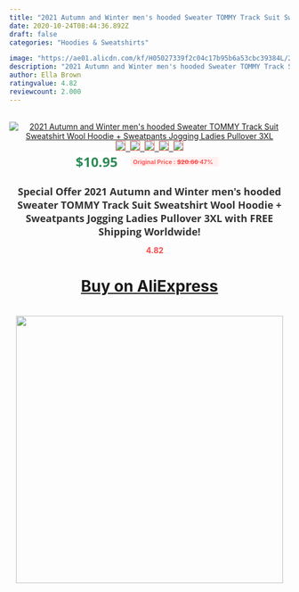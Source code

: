 ```yaml
---
title: "2021 Autumn and Winter men's hooded Sweater TOMMY Track Suit Sweatshirt Wool Hoodie + Sweatpants Jogging Ladies Pullover 3XL"
date: 2020-10-24T08:44:36.892Z
draft: false
categories: "Hoodies & Sweatshirts"

image: "https://ae01.alicdn.com/kf/H05027339f2c04c17b95b6a53cbc39384L/2021-Autumn-and-Winter-men-s-hooded-Sweater-TOMMY-Track-Suit-Sweatshirt-Wool-Hoodie-Sweatpants-Jogging.jpg"
description: "2021 Autumn and Winter men's hooded Sweater TOMMY Track Suit Sweatshirt Wool Hoodie + Sweatpants Jogging Ladies Pullover 3XL"
author: Ella Brown
ratingvalue: 4.82
reviewcount: 2.000
---
```

<br>
<div style="text-align: center;">
<a href="https://s.click.aliexpress.com/e/_99bmoV" target="_blank" rel="nofollow noopener noreferrer"><img alt="2021 Autumn and Winter men's hooded Sweater TOMMY Track Suit Sweatshirt Wool Hoodie + Sweatpants Jogging Ladies Pullover 3XL" class="magnifier-image" src="https://ae01.alicdn.com/kf/H05027339f2c04c17b95b6a53cbc39384L/2021-Autumn-and-Winter-men-s-hooded-Sweater-TOMMY-Track-Suit-Sweatshirt-Wool-Hoodie-Sweatpants-Jogging.jpg_640x640.jpg">
<br>
<img style="border:1px solid salmon" src="https://ae01.alicdn.com/kf/H05027339f2c04c17b95b6a53cbc39384L/2021-Autumn-and-Winter-men-s-hooded-Sweater-TOMMY-Track-Suit-Sweatshirt-Wool-Hoodie-Sweatpants-Jogging.jpg_120x120.jpg">&nbsp;&nbsp;<img style="border:1px solid salmon" src="https://ae01.alicdn.com/kf/H3255d8d397e34a91a501f8423e576dee6/2021-Autumn-and-Winter-men-s-hooded-Sweater-TOMMY-Track-Suit-Sweatshirt-Wool-Hoodie-Sweatpants-Jogging.jpg_120x120.jpg">&nbsp;&nbsp;<img style="border:1px solid salmon" src="https://ae01.alicdn.com/kf/H9234975c408c4a8dae3840df0e5cb28ai/2021-Autumn-and-Winter-men-s-hooded-Sweater-TOMMY-Track-Suit-Sweatshirt-Wool-Hoodie-Sweatpants-Jogging.jpg_120x120.jpg">&nbsp;&nbsp;<img style="border:1px solid salmon" src="https://ae01.alicdn.com/kf/Hb0ad98663b7d4bffada00aeac2c3e0d1u/2021-Autumn-and-Winter-men-s-hooded-Sweater-TOMMY-Track-Suit-Sweatshirt-Wool-Hoodie-Sweatpants-Jogging.jpg_120x120.jpg">&nbsp;&nbsp;<img style="border:1px solid salmon" src="https://ae01.alicdn.com/kf/H1f58c2217dd74438ad90684bd8564002G/2021-Autumn-and-Winter-men-s-hooded-Sweater-TOMMY-Track-Suit-Sweatshirt-Wool-Hoodie-Sweatpants-Jogging.jpg_120x120.jpg"></a></div><br0>
<div style="text-align: center;"><span style="background-color: white; border: 0px; box-sizing: border-box; color: seagreen; display: inline-block; font-family: &quot;open sans&quot; , &quot;arial&quot; , &quot;helvetica&quot; , sans-serif , &quot;heiti&quot;; font-size: 24px; font-stretch: inherit; font-weight: 700; line-height: inherit; margin: 0px 10px 0px 0px; padding: 0px; vertical-align: middle;">$10.95 </span>
<span style="background: rgb(255 , 241 , 241); border-radius: 3px; border: 0px; box-sizing: border-box; color: #ff4747; display: inline-block; font-family: inherit; font-size: 12px; font-stretch: inherit; font-style: inherit; font-variant: inherit; font-weight: 600; line-height: inherit; margin: 0px; padding: 2px 5px; transform: scale(0.9); vertical-align: middle;">Original Price : <b style="text-decoration: line-through;">$20.66 </b> 47%&nbsp;&nbsp;</span></div>
<h1 style="color: #333333; display: inline-block; font-family: &quot;open sans&quot; , &quot;arial&quot; , &quot;helvetica&quot; , sans-serif , &quot;heiti&quot;; font-size: 18px; font-stretch: inherit; font-weight: 700; text-align: center;">Special Offer 2021 Autumn and Winter men's hooded Sweater TOMMY Track Suit Sweatshirt Wool Hoodie + Sweatpants Jogging Ladies Pullover 3XL with FREE Shipping Worldwide!</h1>
<div style="color: #ff4747; text-align: center;">
<img src="https://4.bp.blogspot.com/-M0ZcTcb-5uY/XleCXlxnR4I/AAAAAAAAAEc/OrjgMkXV1oMQFaCRZj5HQwOCBcu3w1FegCPcBGAYYCw/s1600/star.png" style="height: 15px;">&nbsp;<b>4.82</b></div>
<div class="button_cont" align="center"><a class="buynow_a" href="https://s.click.aliexpress.com/e/_99bmoV" target="_blank" rel="nofollow noopener noreferrer"><H1>Buy on AliExpress</H1></a></div><br>
<div class="separator" style="clear: both; text-align: center;">
<img src="https://lh3.googleusercontent.com/-pTy5HemUv9M/XlePHvY0dAI/AAAAAAAAAE4/0nX5iRUoIWY8eMW9Dpxeirr157OZliDIgCLcBGAsYHQ/s1600/badge.gif" width="480">
</div>
